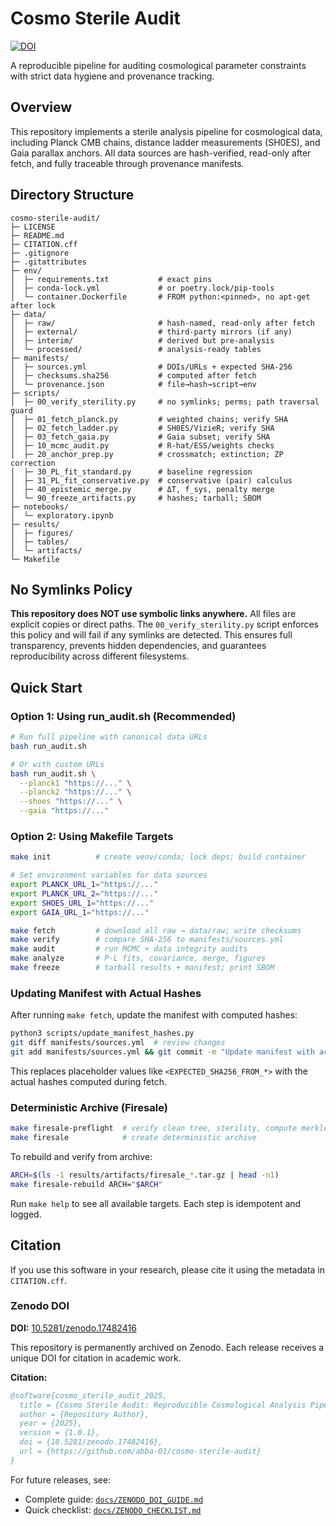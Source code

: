 # Cosmo Sterile Audit

[![DOI](https://zenodo.org/badge/DOI/10.5281/zenodo.17482416.svg)](https://doi.org/10.5281/zenodo.17482416)

A reproducible pipeline for auditing cosmological parameter constraints with strict data hygiene and provenance tracking.

## Overview

This repository implements a sterile analysis pipeline for cosmological data, including Planck CMB chains, distance ladder measurements (SH0ES), and Gaia parallax anchors. All data sources are hash-verified, read-only after fetch, and fully traceable through provenance manifests.

## Directory Structure

```
cosmo-sterile-audit/
├─ LICENSE
├─ README.md
├─ CITATION.cff
├─ .gitignore
├─ .gitattributes
├─ env/
│  ├─ requirements.txt           # exact pins
│  ├─ conda-lock.yml             # or poetry.lock/pip-tools
│  └─ container.Dockerfile       # FROM python:<pinned>, no apt-get after lock
├─ data/
│  ├─ raw/                       # hash-named, read-only after fetch
│  ├─ external/                  # third-party mirrors (if any)
│  ├─ interim/                   # derived but pre-analysis
│  └─ processed/                 # analysis-ready tables
├─ manifests/
│  ├─ sources.yml                # DOIs/URLs + expected SHA-256
│  ├─ checksums.sha256           # computed after fetch
│  └─ provenance.json            # file→hash→script→env
├─ scripts/
│  ├─ 00_verify_sterility.py     # no symlinks; perms; path traversal guard
│  ├─ 01_fetch_planck.py         # weighted chains; verify SHA
│  ├─ 02_fetch_ladder.py         # SH0ES/VizieR; verify SHA
│  ├─ 03_fetch_gaia.py           # Gaia subset; verify SHA
│  ├─ 10_mcmc_audit.py           # R-hat/ESS/weights checks
│  ├─ 20_anchor_prep.py          # crossmatch; extinction; ZP correction
│  ├─ 30_PL_fit_standard.py      # baseline regression
│  ├─ 31_PL_fit_conservative.py  # conservative (pair) calculus
│  ├─ 40_epistemic_merge.py      # ΔT, f_sys, penalty merge
│  └─ 90_freeze_artifacts.py     # hashes; tarball; SBOM
├─ notebooks/
│  └─ exploratory.ipynb
├─ results/
│  ├─ figures/
│  ├─ tables/
│  └─ artifacts/
└─ Makefile
```

## No Symlinks Policy

**This repository does NOT use symbolic links anywhere.** All files are explicit copies or direct paths. The `00_verify_sterility.py` script enforces this policy and will fail if any symlinks are detected. This ensures full transparency, prevents hidden dependencies, and guarantees reproducibility across different filesystems.

## Quick Start

### Option 1: Using run_audit.sh (Recommended)
```bash
# Run full pipeline with canonical data URLs
bash run_audit.sh

# Or with custom URLs
bash run_audit.sh \
  --planck1 "https://..." \
  --planck2 "https://..." \
  --shoes "https://..." \
  --gaia "https://..."
```

### Option 2: Using Makefile Targets
```bash
make init          # create venv/conda; lock deps; build container

# Set environment variables for data sources
export PLANCK_URL_1="https://..."
export PLANCK_URL_2="https://..."
export SHOES_URL_1="https://..."
export GAIA_URL_1="https://..."

make fetch         # download all raw → data/raw; write checksums
make verify        # compare SHA-256 to manifests/sources.yml
make audit         # run MCMC + data integrity audits
make analyze       # P-L fits, covariance, merge, figures
make freeze        # tarball results + manifest; print SBOM
```

### Updating Manifest with Actual Hashes
After running `make fetch`, update the manifest with computed hashes:
```bash
python3 scripts/update_manifest_hashes.py
git diff manifests/sources.yml  # review changes
git add manifests/sources.yml && git commit -m "Update manifest with actual SHA-256 hashes"
```

This replaces placeholder values like `<EXPECTED_SHA256_FROM_*>` with the actual hashes computed during fetch.

### Deterministic Archive (Firesale)
```bash
make firesale-preflight  # verify clean tree, sterility, compute merkle
make firesale            # create deterministic archive
```

To rebuild and verify from archive:
```bash
ARCH=$(ls -1 results/artifacts/firesale_*.tar.gz | head -n1)
make firesale-rebuild ARCH="$ARCH"
```

Run `make help` to see all available targets. Each step is idempotent and logged.

## Citation

If you use this software in your research, please cite it using the metadata in `CITATION.cff`.

### Zenodo DOI

**DOI:** [10.5281/zenodo.17482416](https://doi.org/10.5281/zenodo.17482416)

This repository is permanently archived on Zenodo. Each release receives a unique DOI for citation in academic work.

**Citation:**
```bibtex
@software{cosmo_sterile_audit_2025,
  title = {Cosmo Sterile Audit: Reproducible Cosmological Analysis Pipeline},
  author = {Repository Author},
  year = {2025},
  version = {1.0.1},
  doi = {10.5281/zenodo.17482416},
  url = {https://github.com/abba-01/cosmo-sterile-audit}
}
```

For future releases, see:
- Complete guide: [`docs/ZENODO_DOI_GUIDE.md`](docs/ZENODO_DOI_GUIDE.md)
- Quick checklist: [`docs/ZENODO_CHECKLIST.md`](docs/ZENODO_CHECKLIST.md)
